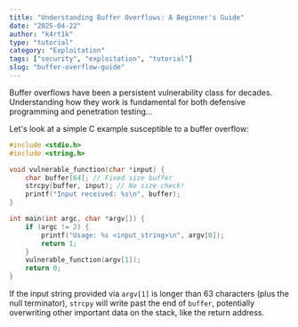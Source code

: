 ```yaml
---
title: "Understanding Buffer Overflows: A Beginner's Guide"
date: "2025-04-22"
author: "k4rt1k"
type: "tutorial"
category: "Exploitation"
tags: ["security", "exploitation", "tutorial"]
slug: "buffer-overflow-guide"
---
```


Buffer overflows have been a persistent vulnerability class for decades. Understanding how they work is fundamental for both defensive programming and penetration testing...

<!-- more -->

Let's look at a simple C example susceptible to a buffer overflow:

```c
#include <stdio.h>
#include <string.h>

void vulnerable_function(char *input) {
    char buffer[64]; // Fixed size buffer
    strcpy(buffer, input); // No size check!
    printf("Input received: %s\n", buffer);
}

int main(int argc, char *argv[]) {
    if (argc != 2) {
        printf("Usage: %s <input_string>\n", argv[0]);
        return 1;
    }
    vulnerable_function(argv[1]);
    return 0;
}
```

If the input string provided via `argv[1]` is longer than 63 characters (plus the null terminator), `strcpy` will write past the end of `buffer`, potentially overwriting other important data on the stack, like the return address.

<!-- We'll dynamically generate the 'read more' link if needed -->
